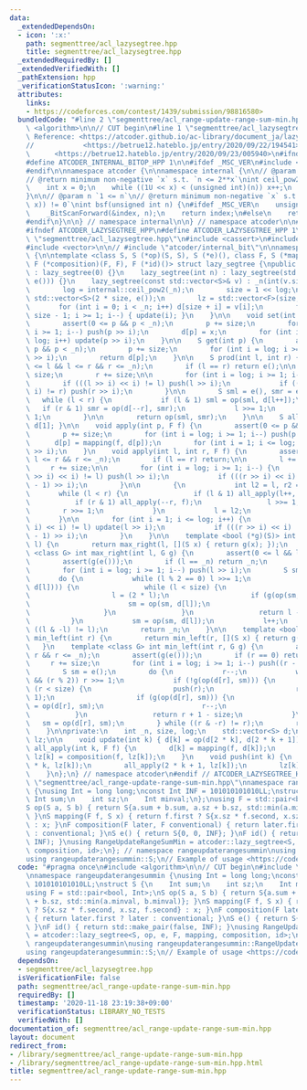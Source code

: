 ```yaml
---
data:
  _extendedDependsOn:
  - icon: ':x:'
    path: segmenttree/acl_lazysegtree.hpp
    title: segmenttree/acl_lazysegtree.hpp
  _extendedRequiredBy: []
  _extendedVerifiedWith: []
  _pathExtension: hpp
  _verificationStatusIcon: ':warning:'
  attributes:
    links:
    - https://codeforces.com/contest/1439/submission/98816580>
  bundledCode: "#line 2 \"segmenttree/acl_range-update-range-sum-min.hpp\"\n#include\
    \ <algorithm>\n\n// CUT begin\n#line 1 \"segmenttree/acl_lazysegtree.hpp\"\n//\
    \ Reference: <https://atcoder.github.io/ac-library/document_ja/lazysegtree.html>\n\
    //            <https://betrue12.hateblo.jp/entry/2020/09/22/194541>\n//      \
    \      <https://betrue12.hateblo.jp/entry/2020/09/23/005940>\n#ifndef ATCODER_INTERNAL_BITOP_HPP\n\
    #define ATCODER_INTERNAL_BITOP_HPP 1\n\n#ifdef _MSC_VER\n#include <intrin.h>\n\
    #endif\n\nnamespace atcoder {\n\nnamespace internal {\n\n// @param n `0 <= n`\n\
    // @return minimum non-negative `x` s.t. `n <= 2**x`\nint ceil_pow2(int n) {\n\
    \    int x = 0;\n    while ((1U << x) < (unsigned int)(n)) x++;\n    return x;\n\
    }\n\n// @param n `1 <= n`\n// @return minimum non-negative `x` s.t. `(n & (1 <<\
    \ x)) != 0`\nint bsf(unsigned int n) {\n#ifdef _MSC_VER\n    unsigned long index;\n\
    \    _BitScanForward(&index, n);\n    return index;\n#else\n    return __builtin_ctz(n);\n\
    #endif\n}\n\n} // namespace internal\n\n} // namespace atcoder\n\n#endif // ATCODER_INTERNAL_BITOP_HPP\n\
    #ifndef ATCODER_LAZYSEGTREE_HPP\n#define ATCODER_LAZYSEGTREE_HPP 1\n\n#line 44\
    \ \"segmenttree/acl_lazysegtree.hpp\"\n#include <cassert>\n#include <iostream>\n\
    #include <vector>\n\n// #include \"atcoder/internal_bit\"\n\nnamespace atcoder\
    \ {\n\ntemplate <class S, S (*op)(S, S), S (*e)(), class F, S (*mapping)(F, S),\
    \ F (*composition)(F, F), F (*id)()> struct lazy_segtree {\npublic:\n    lazy_segtree()\
    \ : lazy_segtree(0) {}\n    lazy_segtree(int n) : lazy_segtree(std::vector<S>(n,\
    \ e())) {}\n    lazy_segtree(const std::vector<S>& v) : _n(int(v.size())) {\n\
    \        log = internal::ceil_pow2(_n);\n        size = 1 << log;\n        d =\
    \ std::vector<S>(2 * size, e());\n        lz = std::vector<F>(size, id());\n \
    \       for (int i = 0; i < _n; i++) d[size + i] = v[i];\n        for (int i =\
    \ size - 1; i >= 1; i--) { update(i); }\n    }\n\n    void set(int p, S x) {\n\
    \        assert(0 <= p && p < _n);\n        p += size;\n        for (int i = log;\
    \ i >= 1; i--) push(p >> i);\n        d[p] = x;\n        for (int i = 1; i <=\
    \ log; i++) update(p >> i);\n    }\n\n    S get(int p) {\n        assert(0 <=\
    \ p && p < _n);\n        p += size;\n        for (int i = log; i >= 1; i--) push(p\
    \ >> i);\n        return d[p];\n    }\n\n    S prod(int l, int r) {\n        assert(0\
    \ <= l && l <= r && r <= _n);\n        if (l == r) return e();\n\n        l +=\
    \ size;\n        r += size;\n\n        for (int i = log; i >= 1; i--) {\n    \
    \        if (((l >> i) << i) != l) push(l >> i);\n            if (((r >> i) <<\
    \ i) != r) push(r >> i);\n        }\n\n        S sml = e(), smr = e();\n     \
    \   while (l < r) {\n            if (l & 1) sml = op(sml, d[l++]);\n         \
    \   if (r & 1) smr = op(d[--r], smr);\n            l >>= 1;\n            r >>=\
    \ 1;\n        }\n\n        return op(sml, smr);\n    }\n\n    S all_prod() { return\
    \ d[1]; }\n\n    void apply(int p, F f) {\n        assert(0 <= p && p < _n);\n\
    \        p += size;\n        for (int i = log; i >= 1; i--) push(p >> i);\n  \
    \      d[p] = mapping(f, d[p]);\n        for (int i = 1; i <= log; i++) update(p\
    \ >> i);\n    }\n    void apply(int l, int r, F f) {\n        assert(0 <= l &&\
    \ l <= r && r <= _n);\n        if (l == r) return;\n\n        l += size;\n   \
    \     r += size;\n\n        for (int i = log; i >= 1; i--) {\n            if (((l\
    \ >> i) << i) != l) push(l >> i);\n            if (((r >> i) << i) != r) push((r\
    \ - 1) >> i);\n        }\n\n        {\n            int l2 = l, r2 = r;\n     \
    \       while (l < r) {\n                if (l & 1) all_apply(l++, f);\n     \
    \           if (r & 1) all_apply(--r, f);\n                l >>= 1;\n        \
    \        r >>= 1;\n            }\n            l = l2;\n            r = r2;\n \
    \       }\n\n        for (int i = 1; i <= log; i++) {\n            if (((l >>\
    \ i) << i) != l) update(l >> i);\n            if (((r >> i) << i) != r) update((r\
    \ - 1) >> i);\n        }\n    }\n\n    template <bool (*g)(S)> int max_right(int\
    \ l) {\n        return max_right(l, [](S x) { return g(x); });\n    }\n    template\
    \ <class G> int max_right(int l, G g) {\n        assert(0 <= l && l <= _n);\n\
    \        assert(g(e()));\n        if (l == _n) return _n;\n        l += size;\n\
    \        for (int i = log; i >= 1; i--) push(l >> i);\n        S sm = e();\n \
    \       do {\n            while (l % 2 == 0) l >>= 1;\n            if (!g(op(sm,\
    \ d[l]))) {\n                while (l < size) {\n                    push(l);\n\
    \                    l = (2 * l);\n                    if (g(op(sm, d[l]))) {\n\
    \                        sm = op(sm, d[l]);\n                        l++;\n  \
    \                  }\n                }\n                return l - size;\n  \
    \          }\n            sm = op(sm, d[l]);\n            l++;\n        } while\
    \ ((l & -l) != l);\n        return _n;\n    }\n\n    template <bool (*g)(S)> int\
    \ min_left(int r) {\n        return min_left(r, [](S x) { return g(x); });\n \
    \   }\n    template <class G> int min_left(int r, G g) {\n        assert(0 <=\
    \ r && r <= _n);\n        assert(g(e()));\n        if (r == 0) return 0;\n   \
    \     r += size;\n        for (int i = log; i >= 1; i--) push((r - 1) >> i);\n\
    \        S sm = e();\n        do {\n            r--;\n            while (r > 1\
    \ && (r % 2)) r >>= 1;\n            if (!g(op(d[r], sm))) {\n                while\
    \ (r < size) {\n                    push(r);\n                    r = (2 * r +\
    \ 1);\n                    if (g(op(d[r], sm))) {\n                        sm\
    \ = op(d[r], sm);\n                        r--;\n                    }\n     \
    \           }\n                return r + 1 - size;\n            }\n         \
    \   sm = op(d[r], sm);\n        } while ((r & -r) != r);\n        return 0;\n\
    \    }\n\nprivate:\n    int _n, size, log;\n    std::vector<S> d;\n    std::vector<F>\
    \ lz;\n\n    void update(int k) { d[k] = op(d[2 * k], d[2 * k + 1]); }\n    void\
    \ all_apply(int k, F f) {\n        d[k] = mapping(f, d[k]);\n        if (k < size)\
    \ lz[k] = composition(f, lz[k]);\n    }\n    void push(int k) {\n        all_apply(2\
    \ * k, lz[k]);\n        all_apply(2 * k + 1, lz[k]);\n        lz[k] = id();\n\
    \    }\n};\n} // namespace atcoder\n#endif // ATCODER_LAZYSEGTREE_HPP\n#line 6\
    \ \"segmenttree/acl_range-update-range-sum-min.hpp\"\nnamespace rangeupdaterangesummin\
    \ {\nusing Int = long long;\nconst Int INF = 101010101010LL;\nstruct S {\n   \
    \ Int sum;\n    int sz;\n    Int minval;\n};\nusing F = std::pair<bool, Int>;\n\
    S op(S a, S b) { return S{a.sum + b.sum, a.sz + b.sz, std::min(a.minval, b.minval)};\
    \ }\nS mapping(F f, S x) { return f.first ? S{x.sz * f.second, x.sz, f.second}\
    \ : x; }\nF composition(F later, F conventional) { return later.first ? later\
    \ : conventional; }\nS e() { return S{0, 0, INF}; }\nF id() { return std::make_pair(false,\
    \ INF); }\nusing RangeUpdateRangeSumMin = atcoder::lazy_segtree<S, op, e, F, mapping,\
    \ composition, id>;\n}; // namespace rangeupdaterangesummin\nusing rangeupdaterangesummin::RangeUpdateRangeSumMin;\n\
    using rangeupdaterangesummin::S;\n// Example of usage <https://codeforces.com/contest/1439/submission/98816580>\n"
  code: "#pragma once\n#include <algorithm>\n\n// CUT begin\n#include \"acl_lazysegtree.hpp\"\
    \nnamespace rangeupdaterangesummin {\nusing Int = long long;\nconst Int INF =\
    \ 101010101010LL;\nstruct S {\n    Int sum;\n    int sz;\n    Int minval;\n};\n\
    using F = std::pair<bool, Int>;\nS op(S a, S b) { return S{a.sum + b.sum, a.sz\
    \ + b.sz, std::min(a.minval, b.minval)}; }\nS mapping(F f, S x) { return f.first\
    \ ? S{x.sz * f.second, x.sz, f.second} : x; }\nF composition(F later, F conventional)\
    \ { return later.first ? later : conventional; }\nS e() { return S{0, 0, INF};\
    \ }\nF id() { return std::make_pair(false, INF); }\nusing RangeUpdateRangeSumMin\
    \ = atcoder::lazy_segtree<S, op, e, F, mapping, composition, id>;\n}; // namespace\
    \ rangeupdaterangesummin\nusing rangeupdaterangesummin::RangeUpdateRangeSumMin;\n\
    using rangeupdaterangesummin::S;\n// Example of usage <https://codeforces.com/contest/1439/submission/98816580>\n"
  dependsOn:
  - segmenttree/acl_lazysegtree.hpp
  isVerificationFile: false
  path: segmenttree/acl_range-update-range-sum-min.hpp
  requiredBy: []
  timestamp: '2020-11-18 23:19:38+09:00'
  verificationStatus: LIBRARY_NO_TESTS
  verifiedWith: []
documentation_of: segmenttree/acl_range-update-range-sum-min.hpp
layout: document
redirect_from:
- /library/segmenttree/acl_range-update-range-sum-min.hpp
- /library/segmenttree/acl_range-update-range-sum-min.hpp.html
title: segmenttree/acl_range-update-range-sum-min.hpp
---
```


